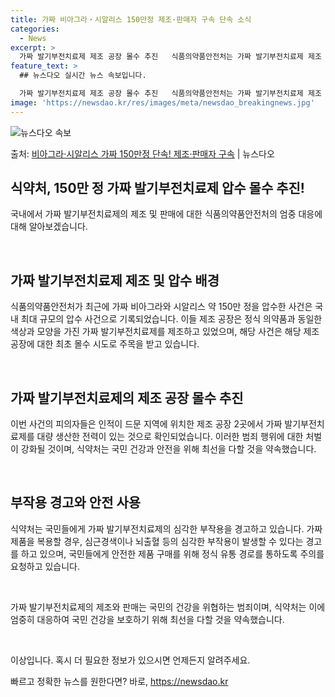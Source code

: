 ```yaml
---
title: 가짜 비아그라‧시알리스 150만정 제조·판매자 구속 단속 소식
categories:
  - News
excerpt: >
  가짜 발기부전치료제 제조 공장 몰수 추진   식품의약품안전처는 가짜 발기부전치료제 제조 및 판매 행위를 적발…
feature_text: >
  ## 뉴스다오 실시간 뉴스 속보입니다.

  가짜 발기부전치료제 제조 공장 몰수 추진   식품의약품안전처는 가짜 발기부전치료제 제조 및 판매 행위를 적발…
image: 'https://newsdao.kr/res/images/meta/newsdao_breakingnews.jpg'
---
```


![뉴스다오 속보](https://newsdao.kr/res/images/meta/newsdao_breakingnews.jpg)

<p>출처: <a href="https://newsdao.kr/4073" rel="dofollow">비아그라‧시알리스 가짜 150만정 단속! 제조·판매자 구속</a> | 뉴스다오</p>

<h2 data-ke-size="size26">식약처, 150만 정 가짜 발기부전치료제 압수 몰수 추진!</h2>
국내에서 가짜 발기부전치료제의 제조 및 판매에 대한 식품의약품안전처의 엄중 대응에 대해 알아보겠습니다.

<p data-ke-size="size16">&nbsp;</p>

<h2 data-ke-size="size24">가짜 발기부전치료제 제조 및 압수 배경</h2>
식품의약품안전처가 최근에 가짜 비아그라와 시알리스 약 150만 정을 압수한 사건은 국내 최대 규모의 압수 사건으로 기록되었습니다. 이들 제조 공장은 정식 의약품과 동일한 색상과 모양을 가진 가짜 발기부전치료제를 제조하고 있었으며, 해당 사건은 해당 제조 공장에 대한 최초 몰수 시도로 주목을 받고 있습니다.

<p data-ke-size="size16">&nbsp;</p>

<h2 data-ke-size="size24">가짜 발기부전치료제의 제조 공장 몰수 추진</h2>
이번 사건의 피의자들은 인적이 드문 지역에 위치한 제조 공장 2곳에서 가짜 발기부전치료제를 대량 생산한 전력이 있는 것으로 확인되었습니다. 이러한 범죄 행위에 대한 처벌이 강화될 것이며, 식약처는 국민 건강과 안전을 위해 최선을 다할 것을 약속했습니다.

<p data-ke-size="size16">&nbsp;</p>

<h2 data-ke-size="size24">부작용 경고와 안전 사용</h2>
식약처는 국민들에게 가짜 발기부전치료제의 심각한 부작용을 경고하고 있습니다. 가짜 제품을 복용할 경우, 심근경색이나 뇌출혈 등의 심각한 부작용이 발생할 수 있다는 경고를 하고 있으며, 국민들에게 안전한 제품 구매를 위해 정식 유통 경로를 통하도록 주의를 요청하고 있습니다.

<p data-ke-size="size16">&nbsp;</p>

가짜 발기부전치료제의 제조와 판매는 국민의 건강을 위협하는 범죄이며, 식약처는 이에 엄중히 대응하여 국민 건강을 보호하기 위해 최선을 다할 것을 약속했습니다.

<p data-ke-size="size16">&nbsp;</p>
이상입니다. 혹시 더 필요한 정보가 있으시면 언제든지 알려주세요. 

빠르고 정확한 뉴스를 원한다면? 바로, <a href="https://newsdao.kr" rel="dofollow">https://newsdao.kr</a>


